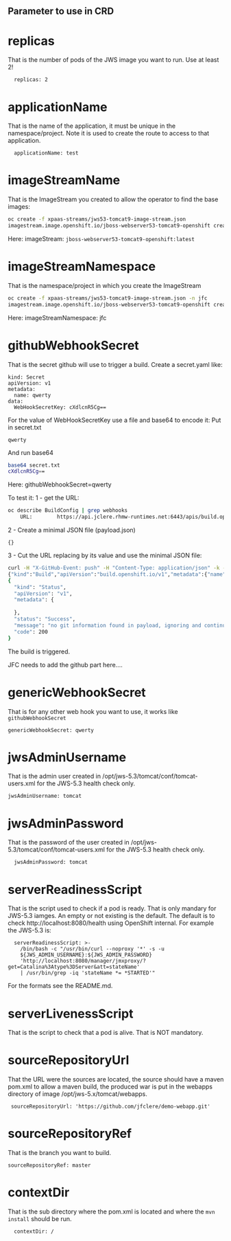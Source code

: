 ## Parameter to use in CRD

# replicas
That is the number of pods of the JWS image you want to run. Use at least 2!
```
  replicas: 2
```

# applicationName
That is the name of the application, it must be unique in the namespace/project. Note it is used to create the route to access
to that application.
```
  applicationName: test
 ```

# imageStreamName

That is the ImageStream you created to allow the operator to find the base images:

```bash
oc create -f xpaas-streams/jws53-tomcat9-image-stream.json
imagestream.image.openshift.io/jboss-webserver53-tomcat9-openshift created
```
Here: imageStream: `jboss-webserver53-tomcat9-openshift:latest`

# imageStreamNamespace

That is the namespace/project in which you create the ImageStream
```bash
oc create -f xpaas-streams/jws53-tomcat9-image-stream.json -n jfc
imagestream.image.openshift.io/jboss-webserver53-tomcat9-openshift created
```
Here: imageStreamNamespace: jfc

# githubWebhookSecret

That is the secret github will use to trigger a build.
Create a secret.yaml like:
```
kind: Secret
apiVersion: v1
metadata:
  name: qwerty
data:
  WebHookSecretKey: cXdlcnR5Cg==
```
For the value of WebHookSecretKey use a file and base64 to encode it:
Put in secret.txt
```
qwerty
```
And run base64
```bash
base64 secret.txt
cXdlcnR5Cg==
```
Here: githubWebhookSecret=qwerty

To test it:
1 - get the URL:
```bash
oc describe BuildConfig | grep webhooks
	URL:		https://api.jclere.rhmw-runtimes.net:6443/apis/build.openshift.io/v1/namespaces/jfc/buildconfigs/test/webhooks/<secret>/generic
```
2 - Create a minimal JSON file (payload.json)
```
{}
```
3 - Cut the URL replacing <secret> by its value and use the minimal JSON file:
```bash
curl -H "X-GitHub-Event: push" -H "Content-Type: application/json" -k -X POST --data-binary @payload.json https://api.jclere.rhmw-runtimes.net:6443/apis/build.openshift.io/v1/namespaces/jfc/buildconfigs/test/webhooks/qwerty/generic
{"kind":"Build","apiVersion":"build.openshift.io/v1","metadata":{"name":"test-2","namespace":"jfc","selfLink":"/apis/build.openshift.io/v1/namespaces/jfc/buildconfigs/test-2/instantiate","uid":"a72dd529-edc6-4e1c-898e-7c0dbbea176e","resourceVersion":"846159","creationTimestamp":"2020-10-30T12:29:30Z","labels":{"application":"test","buildconfig":"test","openshift.io/build-config.name":"test","openshift.io/build.start-policy":"Serial"},"annotations":{"openshift.io/build-config.name":"test","openshift.io/build.number":"2"},"ownerReferences":[{"apiVersion":"build.openshift.io/v1","kind":"BuildConfig","name":"test","uid":"1f78fa3f-2f3b-421b-9f49-192184cc2280","controller":true}],"managedFields":[{"manager":"openshift-apiserver","operation":"Update","apiVersion":"build.openshift.io/v1","time":"2020-10-30T12:29:30Z","fieldsType":"FieldsV1","fieldsV1":{"f:metadata":{"f:annotations":{".":{},"f:openshift.io/build-config.name":{},"f:openshift.io/build.number":{}},"f:labels":{".":{},"f:application":{},"f:buildconfig":{},"f:openshift.io/build-config.name":{},"f:openshift.io/build.start-policy":{}},"f:ownerReferences":{".":{},"k:{\"uid\":\"1f78fa3f-2f3b-421b-9f49-192184cc2280\"}":{".":{},"f:apiVersion":{},"f:controller":{},"f:kind":{},"f:name":{},"f:uid":{}}}},"f:spec":{"f:output":{"f:to":{".":{},"f:kind":{},"f:name":{}}},"f:serviceAccount":{},"f:source":{"f:contextDir":{},"f:git":{".":{},"f:ref":{},"f:uri":{}},"f:type":{}},"f:strategy":{"f:sourceStrategy":{".":{},"f:env":{},"f:forcePull":{},"f:from":{".":{},"f:kind":{},"f:name":{}},"f:pullSecret":{".":{},"f:name":{}}},"f:type":{}},"f:triggeredBy":{}},"f:status":{"f:conditions":{".":{},"k:{\"type\":\"New\"}":{".":{},"f:lastTransitionTime":{},"f:lastUpdateTime":{},"f:status":{},"f:type":{}}},"f:config":{".":{},"f:kind":{},"f:name":{},"f:namespace":{}},"f:phase":{}}}}]},"spec":{"serviceAccount":"builder","source":{"type":"Git","git":{"uri":"https://github.com/jfclere/demo-webapp.git","ref":"master"},"contextDir":"/"},"strategy":{"type":"Source","sourceStrategy":{"from":{"kind":"DockerImage","name":"image-registry.openshift-image-registry.svc:5000/jfc/jboss-webserver53-tomcat9-openshift@sha256:75dcdf81011e113b8c8d0a40af32dc705851243baa13b68352706154174319e7"},"pullSecret":{"name":"builder-dockercfg-rvbh8"},"env":[{"name":"MAVEN_MIRROR_URL"},{"name":"ARTIFACT_DIR"}],"forcePull":true}},"output":{"to":{"kind":"ImageStreamTag","name":"test:latest"}},"resources":{},"postCommit":{},"nodeSelector":null,"triggeredBy":[{"message":"Generic WebHook","genericWebHook":{"secret":"\u003csecret\u003e"}}]},"status":{"phase":"New","config":{"kind":"BuildConfig","namespace":"jfc","name":"test"},"output":{},"conditions":[{"type":"New","status":"True","lastUpdateTime":"2020-10-30T12:29:30Z","lastTransitionTime":"2020-10-30T12:29:30Z"}]}}
{
  "kind": "Status",
  "apiVersion": "v1",
  "metadata": {
    
  },
  "status": "Success",
  "message": "no git information found in payload, ignoring and continuing with build",
  "code": 200
}
```
The build is triggered.

JFC needs to add the github part here....

# genericWebhookSecret
That is for any other web hook you want to use, it works like `githubWebhookSecret`
```
genericWebhookSecret: qwerty
```
# jwsAdminUsername
That is the admin user created in /opt/jws-5.3/tomcat/conf/tomcat-users.xml for the JWS-5.3 health check only.
```
jwsAdminUsername: tomcat
```

# jwsAdminPassword
That is the password of the user created in /opt/jws-5.3/tomcat/conf/tomcat-users.xml for the JWS-5.3 health check only.
```
  jwsAdminPassword: tomcat
```
# serverReadinessScript
That is the script used to check if a pod is ready. That is only mandary for JWS-5.3 iamges.
An empty or not existing is the default. The default is to check http://localhost:8080/health using OpenShift internal.
For example the JWS-5.3 is:
```
  serverReadinessScript: >-
    /bin/bash -c "/usr/bin/curl --noproxy '*' -s -u
    ${JWS_ADMIN_USERNAME}:${JWS_ADMIN_PASSWORD}
    'http://localhost:8080/manager/jmxproxy/?get=Catalina%3Atype%3DServer&att=stateName'
    | /usr/bin/grep -iq 'stateName *= *STARTED'"
```
For the formats see the README.md.

# serverLivenessScript
That is the script to check that a pod is alive. That is NOT mandatory.

# sourceRepositoryUrl
That the URL were the sources are located, the source should have a maven pom.xml to allow a maven build, the produced war is put
in the webapps directory of image /opt/jws-5.x/tomcat/webapps.
```
 sourceRepositoryUrl: 'https://github.com/jfclere/demo-webapp.git'
```
# sourceRepositoryRef
That is the branch you want to build.
```
sourceRepositoryRef: master
```
# contextDir
That is the sub directory where the pom.xml is located and where the `mvn install` should be run.
```
  contextDir: /
```
